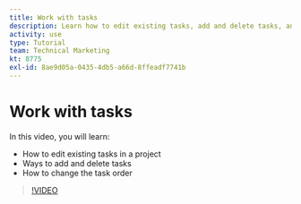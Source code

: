 ```yaml
---
title: Work with tasks
description: Learn how to edit existing tasks, add and delete tasks, and change the task order on a project in [!DNL Adobe Workfront].
activity: use
type: Tutorial
team: Technical Marketing
kt: 8775
exl-id: 8ae9d05a-0435-4db5-a66d-8ffeadf7741b
---
```

# Work with tasks

In this video, you will learn:

* How to edit existing tasks in a project
* Ways to add and delete tasks
* How to change the task order

>[!VIDEO](https://video.tv.adobe.com/v/335088/?quality=12)
